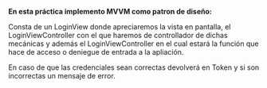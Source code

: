 **En esta práctica implemento MVVM como patron de diseño:**

Consta de un LoginView donde apreciaremos la vista en pantalla, el LoginViewController con el 
que haremos de controllador de dichas mecánicas y además el LoginViewController en el cual 
estará la función que hace de acceso o deniegue de entrada a la apliación.

En caso de que las credenciales sean correctas devolverá en Token y si son incorrectas un 
mensaje de error.
